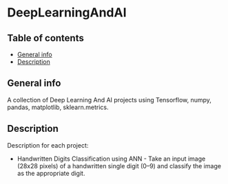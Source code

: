 # DeepLearningAndAI
## Table of contents
* [General info](#general-info)
* [Description](#description)

## General info
A collection of Deep Learning And AI projects using Tensorflow, numpy, pandas, matplotlib, sklearn.metrics.

## Description
Description for each project:

* Handwritten Digits Classification using ANN - Take an input image (28x28 pixels) of a handwritten single digit (0–9) and classify the image as the appropriate digit.

